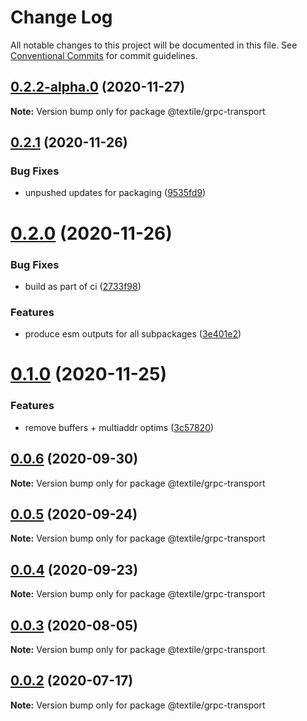 # Change Log

All notable changes to this project will be documented in this file.
See [Conventional Commits](https://conventionalcommits.org) for commit guidelines.

## [0.2.2-alpha.0](https://github.com/textileio/js-threads/compare/@textile/grpc-transport@0.2.1...@textile/grpc-transport@0.2.2-alpha.0) (2020-11-27)

**Note:** Version bump only for package @textile/grpc-transport





## [0.2.1](https://github.com/textileio/js-threads/compare/@textile/grpc-transport@0.2.0...@textile/grpc-transport@0.2.1) (2020-11-26)


### Bug Fixes

* unpushed updates for packaging ([9535fd9](https://github.com/textileio/js-threads/commit/9535fd9d359cd15275f318663d0cc9d47d856206))





# [0.2.0](https://github.com/textileio/js-threads/compare/@textile/grpc-transport@0.1.0...@textile/grpc-transport@0.2.0) (2020-11-26)


### Bug Fixes

* build as part of ci ([2733f98](https://github.com/textileio/js-threads/commit/2733f982284a829d8f5022a4467a05732409b475))


### Features

* produce esm outputs for all subpackages ([3e401e2](https://github.com/textileio/js-threads/commit/3e401e2af0aa5bdd0b9f57dd23385843c2b6a5b4))





# [0.1.0](https://github.com/textileio/js-threads/compare/@textile/grpc-transport@0.0.6...@textile/grpc-transport@0.1.0) (2020-11-25)


### Features

* remove buffers + multiaddr optims ([3c57820](https://github.com/textileio/js-threads/commit/3c578203b8614aad0e892832b8efcc90d6e13fac))





## [0.0.6](https://github.com/textileio/js-threads/compare/@textile/grpc-transport@0.0.3...@textile/grpc-transport@0.0.6) (2020-09-30)

**Note:** Version bump only for package @textile/grpc-transport





## [0.0.5](https://github.com/textileio/js-threads/compare/@textile/grpc-transport@0.0.3...@textile/grpc-transport@0.0.5) (2020-09-24)

**Note:** Version bump only for package @textile/grpc-transport





## [0.0.4](https://github.com/textileio/js-threads/compare/@textile/grpc-transport@0.0.3...@textile/grpc-transport@0.0.4) (2020-09-23)

**Note:** Version bump only for package @textile/grpc-transport





## [0.0.3](https://github.com/textileio/js-threads/compare/@textile/grpc-transport@0.0.2...@textile/grpc-transport@0.0.3) (2020-08-05)

**Note:** Version bump only for package @textile/grpc-transport





## [0.0.2](https://github.com/textileio/js-threads/compare/@textile/grpc-transport@0.0.1...@textile/grpc-transport@0.0.2) (2020-07-17)

**Note:** Version bump only for package @textile/grpc-transport
